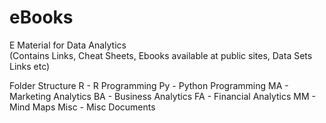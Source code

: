 # eBooks
E Material for Data Analytics  
(Contains Links, Cheat Sheets, Ebooks available at public sites, Data Sets Links etc)

Folder Structure
R - R Programming
Py - Python Programming
MA  - Marketing Analytics
BA  - Business Analytics
FA  - Financial Analytics
MM   - Mind Maps
Misc - Misc Documents
